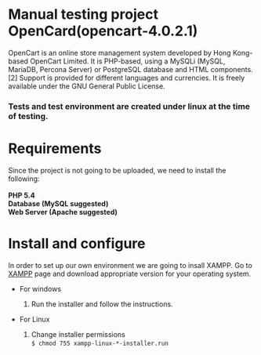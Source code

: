 # Manual testing project OpenCard(opencart-4.0.2.1)
OpenCart is an online store management system developed by Hong Kong-based OpenCart Limited. It is PHP-based, using a MySQLi (MySQL, MariaDB, Percona Server) or PostgreSQL database and HTML components.[2] Support is provided for different languages and currencies. It is freely available under the GNU General Public License.


### Tests and test environment are created under linux at the time of testing.


# Requirements
Since the project is not going to be uploaded, we need to install the following:<br>
<br>
**PHP 5.4**<br>
**Database (MySQL suggested)**<br>
**Web Server (Apache suggested)**<br>


# Install and configure

In order to set up our own environment we are going to insall XAMPP.
Go to [XAMPP](https://www.apachefriends.org/download.html) page and download appropriate version for your operating system.
* For windows<br>
  1. Run the installer and follow the instructions.

* For Linux<br>
  1. Change installer permissions<br>
     `$ chmod 755 xampp-linux-*-installer.run`<br>
